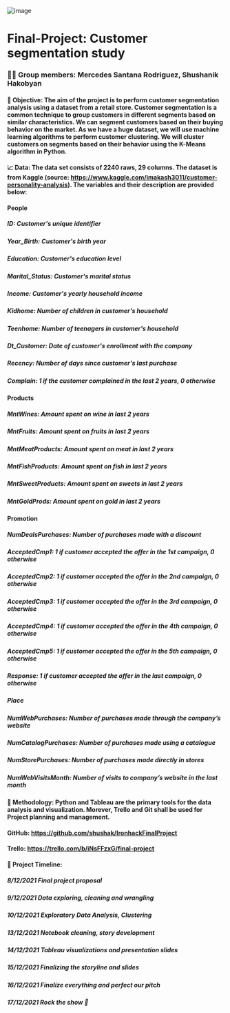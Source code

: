 ![image](https://user-images.githubusercontent.com/92653239/145252930-5e3535f2-dc2d-4084-bad4-70eb582865ae.png)
# **Final-Project**: Customer segmentation study
### 👩‍💻 **Group members**: Mercedes Santana Rodriguez, Shushanik Hakobyan
#### 🔭 **Objective**: The aim of the project is to perform customer segmentation analysis using a dataset from a retail store. Customer segmentation is a common technique to group customers in different segments based on similar characteristics. We can segment customers based on their buying behavior on the market. As we have a huge dataset, we will use machine learning algorithms to perform customer clustering. We will cluster customers on segments based on their behavior using the K-Means algorithm in Python.

#### 📈 **Data**: The data set consists of 2240 raws, 29 columns. The dataset is from Kaggle (source: https://www.kaggle.com/imakash3011/customer-personality-analysis). The variables and their description are provided below:


#### People

##### ID: Customer's unique identifier
##### Year_Birth: Customer's birth year
##### Education: Customer's education level
##### Marital_Status: Customer's marital status
##### Income: Customer's yearly household income
##### Kidhome: Number of children in customer's household
##### Teenhome: Number of teenagers in customer's household
##### Dt_Customer: Date of customer's enrollment with the company
##### Recency: Number of days since customer's last purchase
##### Complain: 1 if the customer complained in the last 2 years, 0 otherwise

#### Products

##### MntWines: Amount spent on wine in last 2 years
##### MntFruits: Amount spent on fruits in last 2 years
##### MntMeatProducts: Amount spent on meat in last 2 years
##### MntFishProducts: Amount spent on fish in last 2 years
##### MntSweetProducts: Amount spent on sweets in last 2 years
##### MntGoldProds: Amount spent on gold in last 2 years

#### Promotion

##### NumDealsPurchases: Number of purchases made with a discount
##### AcceptedCmp1: 1 if customer accepted the offer in the 1st campaign, 0 otherwise
##### AcceptedCmp2: 1 if customer accepted the offer in the 2nd campaign, 0 otherwise
##### AcceptedCmp3: 1 if customer accepted the offer in the 3rd campaign, 0 otherwise
##### AcceptedCmp4: 1 if customer accepted the offer in the 4th campaign, 0 otherwise
##### AcceptedCmp5: 1 if customer accepted the offer in the 5th campaign, 0 otherwise
##### Response: 1 if customer accepted the offer in the last campaign, 0 otherwise

##### Place

##### NumWebPurchases: Number of purchases made through the company’s website
##### NumCatalogPurchases: Number of purchases made using a catalogue
##### NumStorePurchases: Number of purchases made directly in stores
##### NumWebVisitsMonth: Number of visits to company’s website in the last month

#### 🔬 **Methodology**: Python and Tableau are the primary tools for the data analysis and visualization. Morever, Trello and Git shall be used for Project planning and management. 
#### GitHub: https://github.com/shushak/IronhackFinalProject 
#### Trello: https://trello.com/b/iNsFFzxG/final-project

#### 📅 **Project Timeline**:
##### 8/12/2021 Final project proposal 
##### 9/12/2021 Data exploring, cleaning and wrangling 
##### 10/12/2021 Exploratory Data Analysis, Clustering 
##### 13/12/2021 Notebook cleaning, story development 
##### 14/12/2021 Tableau visualizations and presentation slides
##### 15/12/2021 Finalizing the storyline and slides
##### 16/12/2021 Finalize everything and perfect our pitch 
##### 17/12/2021 Rock the show 🎉



